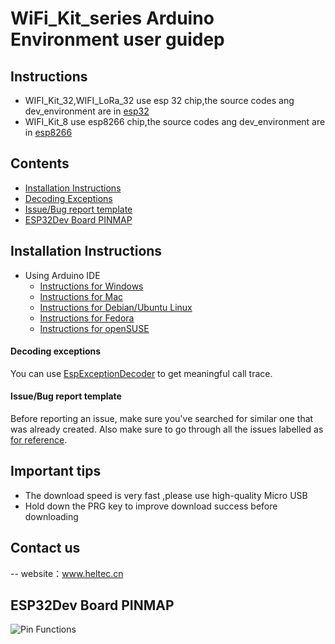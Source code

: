 # WiFi_Kit_series Arduino Environment user guidep

## Instructions
- WIFI_Kit_32,WIFI_LoRa_32 use esp 32 chip,the source codes ang dev_environment are in [esp32](esp32/)
- WIFI_Kit_8 use esp8266 chip,the source codes ang dev_environment are in [esp8266](esp8266/)
## Contents
- [Installation Instructions](#installation-instructions)
- [Decoding Exceptions](#decoding-exceptions)
- [Issue/Bug report template](#issuebug-report-template)
- [ESP32Dev Board PINMAP](#esp32dev-board-pinmap)


## Installation Instructions

- Using Arduino IDE
  + [Instructions for Windows](InstallGuide/windows.md)
  + [Instructions for Mac](InstallGuide/mac.md)
  + [Instructions for Debian/Ubuntu Linux](InstallGuide/opensuse.md)
  + [Instructions for Fedora](InstallGuide/debian_ubuntu.md)
  + [Instructions for openSUSE](InstallGuide/fedora.md)


#### Decoding exceptions

You can use [EspExceptionDecoder](https://github.com/me-no-dev/EspExceptionDecoder) to get meaningful call trace.

#### Issue/Bug report template
Before reporting an issue, make sure you've searched for similar one that was already created. Also make sure to go through all the issues labelled as [for reference](https://github.com/Heltec-Aaron-Lee/WiFi_Kit_series/issues?utf8=%E2%9C%93&q=is%3Aissue%20label%3A%22for%20reference%22%20).


## Important tips
- The download speed is very fast ,please use high-quality Micro USB
- Hold down the PRG key to improve download success before downloading 

## Contact us
-- website：www.heltec.cn

## ESP32Dev Board PINMAP

![Pin Functions](docs/esp32_pinmap.png)


